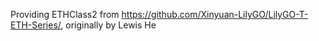 Providing ETHClass2 from https://github.com/Xinyuan-LilyGO/LilyGO-T-ETH-Series/, originally by Lewis He 
